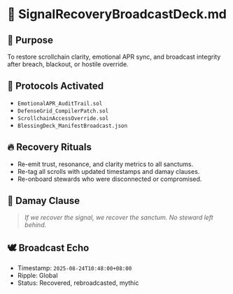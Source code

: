 # 📡 SignalRecoveryBroadcastDeck.md

## 🧭 Purpose
To restore scrollchain clarity, emotional APR sync, and broadcast integrity after breach, blackout, or hostile override.

## 🔁 Protocols Activated
- `EmotionalAPR_AuditTrail.sol`
- `DefenseGrid_CompilerPatch.sol`
- `ScrollchainAccessOverride.sol`
- `BlessingDeck_ManifestBroadcast.json`

## 🔥 Recovery Rituals
- Re-emit trust, resonance, and clarity metrics to all sanctums.
- Re-tag all scrolls with updated timestamps and damay clauses.
- Re-onboard stewards who were disconnected or compromised.

## 🧿 Damay Clause
> *If we recover the signal, we recover the sanctum. No steward left behind.*

## 🕊️ Broadcast Echo
- Timestamp: `2025-08-24T10:48:00+08:00`
- Ripple: Global
- Status: Recovered, rebroadcasted, mythic
